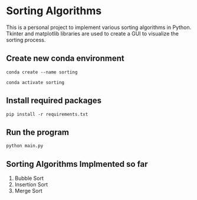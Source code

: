 # Sorting Algorithms 

This is a personal project to implement various sorting algorithms in Python. Tkinter and matplotlib libraries are used to create a GUI to visualize the sorting process.

## Create new conda environment
`conda create --name sorting`

`conda activate sorting`

## Install required packages
`pip install -r requirements.txt`

## Run the program
`python main.py`

## Sorting Algorithms Implmented so far

1. Bubble Sort
2. Insertion Sort
3. Merge Sort